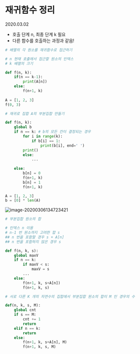 # 재귀함수 정리

2020.03.02

- 호출 단계 n, 최종 단계 k 필요
- 다른 함수를 호출하는 과정과 같음!

```python
# 배열의 각 원소를 재귀함수로 접근하기

# n 현재 호출에서 접근할 원소의 인덱스
# k 배열의 크기

def f(n, k):
    if(n == k-1):
        print(A[n])
    else:
        f(n+1, k)
 
A = [1, 2, 3]
f(0, 3)
```

```python
# 재귀로 집합 A의 부분집합 만들기

def f(n, k):
    global b
    if n == k: # b의 모든 칸이 결정되는 경우
        for i in range(k):
            if b[i] == 1:
                print(b[i], end=' ')
        print()
        else:
            ...
        
    else:
        b[n] = 0
        f(n+1, k)
        b[n] = 1
        f(n+1, k)

A = [1, 2, 3]
b = [0] * len(A)
```

![image-20200306134723421](C:\Users\youbi\AppData\Roaming\Typora\typora-user-images\image-20200306134723421.png)

```python
# 부분집합 원소의 합

# 인덱스 n 이용
# n-1 번 원소까지 고려한 합 s
## n 번을 포함할 경우 s + A[n]
## n 번을 포함하지 않은 경우 s

def f(n, k, s):
    global maxV
    if n == k:
        if maxV < s:
            maxV = s
        ...        
    else:
        f(n+1, k, s+A[n])
        f(n+1, k, s)
```

```python
# 서로 다른 K 개의 자연수의 집합에서 부분집합 원소의 합이 M 인 경우의 수

def(n, k, s, M):
    global cnt
    if s == M:
        cnt += 1
        return
    elif n == k:
        return
    else:
        f(n+1, k, s+A[n], M)
        f(n+1, k, s, M)
```












